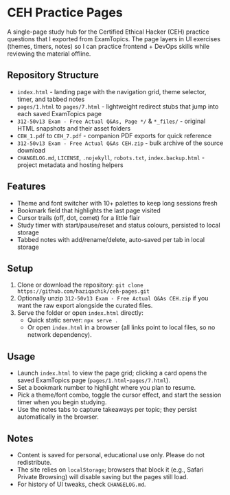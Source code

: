 # CEH Practice Pages

A single-page study hub for the Certified Ethical Hacker (CEH) practice questions that I exported from ExamTopics. The page layers in UI exercises (themes, timers, notes) so I can practice frontend + DevOps skills while reviewing the material offline.

## Repository Structure
- `index.html` - landing page with the navigation grid, theme selector, timer, and tabbed notes
- `pages/1.html` to `pages/7.html` - lightweight redirect stubs that jump into each saved ExamTopics page
- `312-50v13 Exam - Free Actual Q&As, Page */` & `*_files/` - original HTML snapshots and their asset folders
- `CEH_1.pdf` to `CEH_7.pdf` - companion PDF exports for quick reference
- `312-50v13 Exam - Free Actual Q&As CEH.zip` - bulk archive of the source download
- `CHANGELOG.md`, `LICENSE`, `.nojekyll`, `robots.txt`, `index.backup.html` - project metadata and hosting helpers

## Features
- Theme and font switcher with 10+ palettes to keep long sessions fresh
- Bookmark field that highlights the last page visited
- Cursor trails (off, dot, comet) for a little flair
- Study timer with start/pause/reset and status colours, persisted to local storage
- Tabbed notes with add/rename/delete, auto-saved per tab in local storage

## Setup
1. Clone or download the repository: `git clone https://github.com/haziqachik/ceh-pages.git`
2. Optionally unzip `312-50v13 Exam - Free Actual Q&As CEH.zip` if you want the raw export alongside the curated files.
3. Serve the folder or open `index.html` directly:
   - Quick static server: `npx serve .`
   - Or open `index.html` in a browser (all links point to local files, so no network dependency).

## Usage
- Launch `index.html` to view the page grid; clicking a card opens the saved ExamTopics page (`pages/1.html`-`pages/7.html`).
- Set a bookmark number to highlight where you plan to resume.
- Pick a theme/font combo, toggle the cursor effect, and start the session timer when you begin studying.
- Use the notes tabs to capture takeaways per topic; they persist automatically in the browser.

## Notes
- Content is saved for personal, educational use only. Please do not redistribute.
- The site relies on `localStorage`; browsers that block it (e.g., Safari Private Browsing) will disable saving but the pages still load.
- For history of UI tweaks, check `CHANGELOG.md`.

